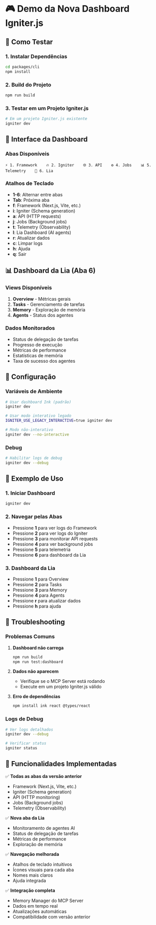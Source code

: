# 🎮 Demo da Nova Dashboard Igniter.js

## 🚀 Como Testar

### 1. Instalar Dependências
```bash
cd packages/cli
npm install
```

### 2. Build do Projeto
```bash
npm run build
```

### 3. Testar em um Projeto Igniter.js
```bash
# Em um projeto Igniter.js existente
igniter dev
```

## 🎯 Interface da Dashboard

### Abas Disponíveis
```
⚡ 1. Framework    🔥 2. Igniter    🌐 3. API    ⚙️ 4. Jobs    📊 5. Telemetry    🤖 6. Lia
```

### Atalhos de Teclado
- **1-6**: Alternar entre abas
- **Tab**: Próxima aba
- **f**: Framework (Next.js, Vite, etc.)
- **i**: Igniter (Schema generation)
- **a**: API (HTTP requests)
- **j**: Jobs (Background jobs)
- **t**: Telemetry (Observability)
- **l**: Lia Dashboard (AI agents)
- **r**: Atualizar dados
- **c**: Limpar logs
- **h**: Ajuda
- **q**: Sair

## 📊 Dashboard da Lia (Aba 6)

### Views Disponíveis
1. **Overview** - Métricas gerais
2. **Tasks** - Gerenciamento de tarefas
3. **Memory** - Exploração de memória
4. **Agents** - Status dos agentes

### Dados Monitorados
- Status de delegação de tarefas
- Progresso de execução
- Métricas de performance
- Estatísticas de memória
- Taxa de sucesso dos agentes

## 🔧 Configuração

### Variáveis de Ambiente
```bash
# Usar dashboard Ink (padrão)
igniter dev

# Usar modo interativo legado
IGNITER_USE_LEGACY_INTERACTIVE=true igniter dev

# Modo não-interativo
igniter dev --no-interactive
```

### Debug
```bash
# Habilitar logs de debug
igniter dev --debug
```

## 🎨 Exemplo de Uso

### 1. Iniciar Dashboard
```bash
igniter dev
```

### 2. Navegar pelas Abas
- Pressione **1** para ver logs do Framework
- Pressione **2** para ver logs do Igniter
- Pressione **3** para monitorar API requests
- Pressione **4** para ver background jobs
- Pressione **5** para telemetria
- Pressione **6** para dashboard da Lia

### 3. Dashboard da Lia
- Pressione **1** para Overview
- Pressione **2** para Tasks
- Pressione **3** para Memory
- Pressione **4** para Agents
- Pressione **r** para atualizar dados
- Pressione **h** para ajuda

## 🐛 Troubleshooting

### Problemas Comuns

1. **Dashboard não carrega**
   ```bash
   npm run build
   npm run test:dashboard
   ```

2. **Dados não aparecem**
   - Verifique se o MCP Server está rodando
   - Execute em um projeto Igniter.js válido

3. **Erro de dependências**
   ```bash
   npm install ink react @types/react
   ```

### Logs de Debug
```bash
# Ver logs detalhados
igniter dev --debug

# Verificar status
igniter status
```

## 🎉 Funcionalidades Implementadas

✅ **Todas as abas da versão anterior**
- Framework (Next.js, Vite, etc.)
- Igniter (Schema generation)
- API (HTTP monitoring)
- Jobs (Background jobs)
- Telemetry (Observability)

✅ **Nova aba da Lia**
- Monitoramento de agentes AI
- Status de delegação de tarefas
- Métricas de performance
- Exploração de memória

✅ **Navegação melhorada**
- Atalhos de teclado intuitivos
- Ícones visuais para cada aba
- Nomes mais claros
- Ajuda integrada

✅ **Integração completa**
- Memory Manager do MCP Server
- Dados em tempo real
- Atualizações automáticas
- Compatibilidade com versão anterior